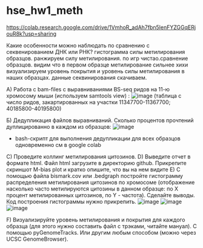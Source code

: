 # hse_hw1_meth
https://colab.research.google.com/drive/1VmhoR_adAh7fbn5lenFYZGGqERjouR8k?usp=sharing

Какие особенности можно наблюдать по сравнению с секвенированием ДНК или РНК? 
гистограмма силы метилирования образцов. ранжируем силу метилирования. по игр чистао.сравнение образцов. видим что в первом образце метилирование сильнее хихи
визуализируем уровень покрытия и уровень силы метилирования в наших образцах.
данные секвинирования скачиваем. 

А) Работа с bam-files с выравниваниями BS-seq ридов на 11-ю хромосому мыши (используем samtools view) :
![image](https://user-images.githubusercontent.com/93148620/154337759-11b6b00e-b079-443d-977d-81ba50b2b7db.png)
(таблица с число ридов, закартированных на участки 11347700-11367700; 40185800-40195800)

Б) Дедупликация файлов выравниваний. Сколько процентов прочтений дуплицированно в каждом из образцов:
![image](https://user-images.githubusercontent.com/93148620/154338373-1c1e6600-ea22-48da-8217-9eee32045418.png)

* bash-скрипт для выполнения дедупликации для всех образцов одновременно см в google colab

С) Проведите коллинг метилирования цитозинов.
D) Выведите отчет в формате html. Файл html загрузите в директорию github. Прикрепите скриншот M-bias plot и кратко опишите, что вы на нем видите
Е) С помощью файла bismark.cov или .bedgraph постройте гистограмму распределения метилирования цитозинов по хромосоме (отображение насколько часто метилируются цитозины в данном образце: по X процент метилированных цитозинов, по Y - частота). Сделайте выводы. Код построения гистограммы нужно прикрепить.
![image](https://user-images.githubusercontent.com/93148620/154338895-ab30264a-4383-4486-b604-0a09923157d2.png)
![image](https://user-images.githubusercontent.com/93148620/154338928-f6583501-f442-4544-bd04-2c7e48b5ecc5.png)
![image](https://user-images.githubusercontent.com/93148620/154338952-e8d89471-1527-4b07-9e03-95b19b1bfcb0.png)

F) Визуализируйте уровень метилирования и покрытия для каждого образца (для этого нужно составить файл с трэками, читайте мануал). С помощью pyGenomeTracks. Или другим любым способом (можно через UCSC GenomeBrowser). 
